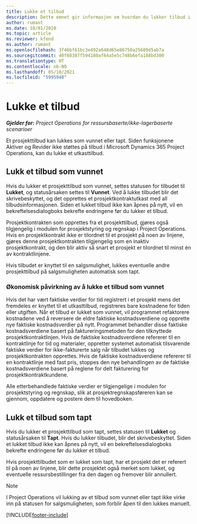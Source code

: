```yaml
---
title: Lukke et tilbud
description: Dette emnet gir informasjon om hvordan du lukker tilbud i Project Operations.
author: rumant
ms.date: 10/01/2020
ms.topic: article
ms.reviewer: kfend
ms.author: rumant
ms.openlocfilehash: 3f46bf61bc3e492a648d65e86750a25609d5ab7a
ms.sourcegitcommit: 40f68387f594180af64a5e5c748b6efa188bd300
ms.translationtype: HT
ms.contentlocale: nb-NO
ms.lasthandoff: 05/10/2021
ms.locfileid: "5995948"
---
```

# <a name="close-a-quote"></a>Lukke et tilbud

_**Gjelder for:** Project Operations for ressursbaserte/ikke-lagerbaserte scenarioer_

Et prosjekttilbud kan lukkes som vunnet eller tapt. Siden funksjonene Aktiver og Revider ikke støttes på tilbud i Microsoft Dynamics 365 Project Operations, kan du lukke et utkasttilbud.

## <a name="close-a-quote-as-won"></a>Lukk et tilbud som vunnet

Hvis du lukker et prosjekttilbud som vunnet, settes statusen for tilbudet til **Lukket**, og statusårsaken settes til **Vunnet**. Ved å lukke tilbudet blir det skrivebeskyttet, og det opprettes et prosjektkontraktutkast med all tilbudsinformasjonen. Siden et lukket tilbud ikke kan åpnes på nytt, vil en bekreftelsesdialogboks bekrefte endringene før du lukker et tilbud.

Prosjektkontrakten som opprettes fra et prosjekttilbud, gjøres også tilgjengelig i modulen for prosjektstyring og regnskap i Project Operations. Hvis en prosjektkontrakt ikke er tilordnet til et prosjekt på noen av linjene, gjøres denne prosjektkontrakten tilgjengelig som en inaktiv prosjektkontrakt, og den blir aktiv så snart et prosjekt er tilordnet til minst én av kontraktlinjene.

Hvis tilbudet er knyttet til en salgsmulighet, lukkes eventuelle andre prosjekttilbud på salgsmuligheten automatisk som tapt.

### <a name="financial-impact-of-closing-a-quote-as-won"></a>Økonomisk påvirkning av å lukke et tilbud som vunnet

Hvis det har vært faktiske verdier for tid registrert i et prosjekt mens det fremdeles er knyttet til et utkasttilbud, registreres bare kostnadene for tiden eller utgiften. Når et tilbud er lukket som vunnet, vil programmet refaktorere kostnadene ved å reversere de eldre faktiske kostnadsverdiene og opprette nye faktiske kostnadsverdier på nytt. Programmet behandler disse faktiske kostnadsverdiene basert på faktureringsmetoden for den tilknyttede prosjektkontraktlinjen. Hvis de faktiske kostnadsverdiene refererer til en kontraktlinje for tid og materialer, oppretter systemet automatisk tilsvarende faktiske verdier for ikke-fakturerte salg når tilbudet lukkes og prosjektkontrakten opprettes. Hvis de faktiske kostnadsverdiene refererer til en kontraktlinje med fast pris, stoppes den nye behandlingen av de faktiske kostnadsverdiene basert på reglene for delt fakturering for prosjektkontraktkundene.

Alle etterbehandlede faktiske verdier er tilgjengelige i modulen for prosjektstyring og regnskap, slik at prosjektregnskapsføreren kan se gjennom, oppdatere og postere dem til hovedboken. 

## <a name="close-a-quote-as-lost"></a>Lukk et tilbud som tapt

Hvis du lukker et prosjekttilbud som tapt, settes statusen til **Lukket** og statusårsaken til **Tapt**. Hvis du lukker tilbudet, blir det skrivebeskyttet. Siden et lukket tilbud ikke kan åpnes på nytt, vil en bekreftelsesdialogboks bekrefte endringene før du lukker et tilbud.

Hvis prosjekttilbudet som er lukket som tapt, har et prosjekt det er referert til på noen av linjene, blir dette prosjektet også merket som lukket, og eventuelle ressursbestillinger fra den dagen og fremover blir annullert.

> [!NOTE]
> I Project Operations vil lukking av et tilbud som vunnet eller tapt ikke virke inn på statusen for salgsmuligheten, som forblir åpen til den lukkes manuelt.


[!INCLUDE[footer-include](../includes/footer-banner.md)]